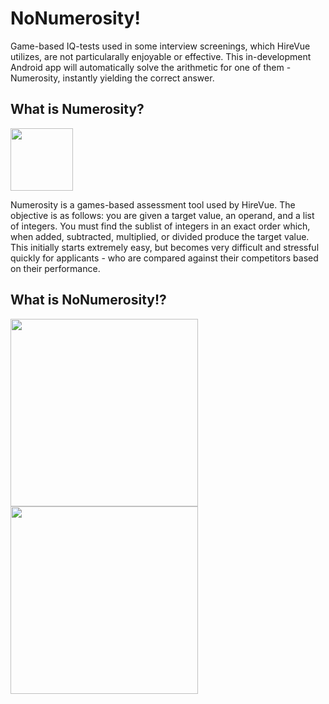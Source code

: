 # NoNumerosity!
Game-based IQ-tests used in some interview screenings, which HireVue utilizes, are not particularally enjoyable or effective. This in-development Android app will automatically solve the arithmetic for one of them - Numerosity, instantly yielding the correct answer.

## What is Numerosity?
<img width="100px" src="https://user-images.githubusercontent.com/77797048/133898659-003fcaca-6906-4e40-8883-171cc16c60a3.png">

Numerosity is a games-based assessment tool used by HireVue. The objective is as follows: you are given a target value, an operand, and a list of integers. You must find the sublist of integers in an exact order which, when added, subtracted, multiplied, or divided produce the target value. This initially starts extremely easy, but becomes very difficult and stressful quickly for applicants - who are compared against their competitors based on their performance.

## What is NoNumerosity!?
<img width="300px" src="https://user-images.githubusercontent.com/77797048/133937161-ac604f51-f4b3-49a9-b420-d1e9cc79875d.png">
<img width="300px" src="https://user-images.githubusercontent.com/77797048/133937164-44abe934-f79e-4c03-ae8b-7a6c892be411.png">
